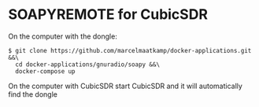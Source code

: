 # SOAPYREMOTE for CubicSDR

On the computer with the dongle:
```
$ git clone https://github.com/marcelmaatkamp/docker-applications.git &&\
  cd docker-applications/gnuradio/soapy &&\
  docker-compose up
```

On the computer with CubicSDR start CubicSDR and it will automatically find the dongle

